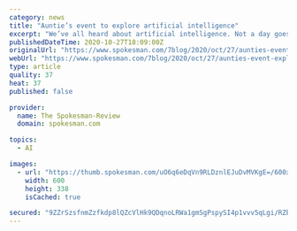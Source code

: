 ```yaml
---
category: news
title: "Auntie’s event to explore artificial intelligence"
excerpt: "We’ve all heard about artificial intelligence. Not a day goes by, in fact, that a story doesn’t move in some format that talks about how wonderful AI is – or how horrible it potentially can be. Michael Kanaan knows all about the topic."
publishedDateTime: 2020-10-27T18:09:00Z
originalUrl: "https://www.spokesman.com/7blog/2020/oct/27/aunties-event-explore-artificial-intelligence/"
webUrl: "https://www.spokesman.com/7blog/2020/oct/27/aunties-event-explore-artificial-intelligence/"
type: article
quality: 37
heat: 37
published: false

provider:
  name: The Spokesman-Review
  domain: spokesman.com

topics:
  - AI

images:
  - url: "https://thumb.spokesman.com/uO6q6eDqVn9RLDznlEJuDvMVKgE=/600x0/media.spokesman.com/graphics/2018/07/sr-loader.png"
    width: 600
    height: 338
    isCached: true

secured: "9ZZrSzsfnmZzfkdp8lQZcVlHk9QDqnoLRWa1gmSgPspySI4p1vvv5qLgi/RZb2c9byS0apo135MIGkcDst1ozdM/Ff45Z/IiAnsjfeDx14lVWa5wEpHRzZ6EjgIJpyn4aYbAOYWZSJdROM+HTJ0Mx+aJbbokIEJkH2zKH3qmmUc2i9YRhpzbgoZ8Eiz5kKp0N+zQFuuqyU39L6Fsu/W4HuzGLrRSl9YSZeXkMkK1SXQ1plkU8py08ItWQqaP3Mops7U8mV7i2g0gN25ht9Ts4n0gYt2Wd1Hcyvc/YY29XEbGF+zZmsX88vzmCBr5+6ElC12v3FIEem/Sr/SwU6knJQhOw4GoumbDSMWBW0iO6Vc=;ZU+3bnxg9P4GSEYRTx/MZA=="
---
```


